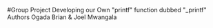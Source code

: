 #Group Project
Developing our Own "printf" function dubbed "_printf"
Authors
Ogada Brian & Joel Mwangala
